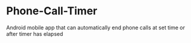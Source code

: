 # Phone-Call-Timer
Android mobile app that can automatically end phone calls at set time or after timer has elapsed
